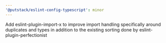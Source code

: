 ```yaml
---
'@putstack/eslint-config-typescript': minor
---
```


Add eslint-plugin-import-x to improve import handling specifically around duplicates and types in addition to the existing sorting done by eslint-plugin-perfectionist
